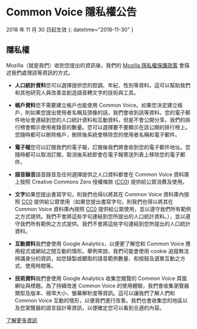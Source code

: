 # Common Voice 隱私權公告 

2018 年 11 月 30 日起生效 {: datetime="2018-11-30" }

## 隱私權

Mozilla（就是我們）收到您提出的資訊後，我們的 [Mozilla 隱私權保護政策](https://www.mozilla.org/privacy) 會描述我們處理該等資訊的方式。

* **人口統計資料**您可以選擇提供您的腔調、年紀、性別等資料。這可以幫助我們和其他研究人員改善並創造語音轉文字的技術與工具。

* **帳戶資料**您不需要建立帳戶也能使用 Common Voice。如果您決定建立帳戶，則如果您提出使用者名稱及頭像的話，我們會收到該等資料。您的電子郵件地址會連結到您的人口統計資料和互動資料，但是不會公開分享。我們的排行榜會顯示使用者錄音的數量。您可以選擇要不要顯示在該公開的排行榜上。您隨時都可以刪除帳戶，刪除後系統會移除您的使用者名稱和電子郵件。

* **電子報**您可以訂閱我們的電子報，訂閱後我們將會收到您的電子郵件地址。您隨時都可以取消訂閱，取消後系統即會在電子報寄送列表上移除您的電子郵件。

* **語音錄音**語音錄音及任何選擇提供之人口資料都會在 Common Voice 資料庫上按照 Creative Commons Zero 授權條款 ([CC0](https://creativecommons.org/publicdomain/zero/1.0/)) 提供給公眾消費及使用。

* **文字**如果您提出書寫字句，則我們也得以將其在 Common Voice 資料庫內按照 [CC0](https://creativecommons.org/publicdomain/zero/1.0/) 提供給公眾使用（如果您提出書寫字句，則我們也得以將其在 Common Voice 資料庫內按照 [CC0](https://creativecommons.org/publicdomain/zero/1.0/) 提供給公眾使用，並以遵守我們所有範例之方式提供。我們不會將這些字句連結到您所提出的人口統計資料。），並以遵守我們所有範例之方式提供。我們不會將這些字句連結到您所提出的人口統計資料。

* **互動資料**我們會使用 Google Analytics，以便更了解您和 Common Voice 應用程式或網站之間互動的情形。舉例來說，我們可能會使用 cookie 追蹤無法辨識身分的資訊，如您錄製或聽取的語音範例數量、和按鈕及選單互動之方式、使用時間等。

* **技術資料**我們會使用 Google Analytics 收集您閱覽的 Common Voice 頁面網址與標題。為了持續改進 Common Voice 的使用體驗，我們會收集瀏覽器類型及版本、視埠大小、螢幕解析度等資訊。這可以讓我們了解人們和 Common Voice 互動的情形，以便我們進行改善。我們也會收集您的地區以及您瀏覽器的語言設計等資訊，以便確定您可以看到合適的內容。

[了解更多資訊](https://github.com/mozilla/voice-web/blob/master/docs/data_dictionary.md)

